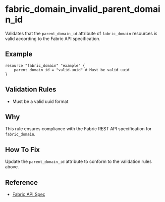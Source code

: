 # fabric_domain_invalid_parent_domain_id

Validates that the `parent_domain_id` attribute of `fabric_domain` resources is valid according to the Fabric API specification.

## Example

```hcl
resource "fabric_domain" "example" {
    parent_domain_id = "valid-uuid" # Must be valid uuid
}
```

## Validation Rules

- Must be a valid uuid format


## Why

This rule ensures compliance with the Fabric REST API specification for `fabric_domain`.

## How To Fix

Update the `parent_domain_id` attribute to conform to the validation rules above.

## Reference

- [Fabric API Spec](https://github.com/microsoft/fabric-rest-api-specs/tree/main/admin/definitions/domains.json)
